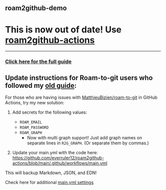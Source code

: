 ## roam2github-demo

# This is now out of date! Use [roam2github-actions](https://github.com/everruler12/roam2github-actions)

---

### [Click here for the full guide](https://www.notion.so/Roam2Github-Backup-Guide-650925859a4a42cf940e3fb74f5189f9)

## Update instructions for Roam-to-git users who followed my [old guide](https://eriknewhard.com/blog/backup-roam-in-github):

For those who are having issues with [MatthieuBizien/roam-to-git](https://github.com/MatthieuBizien/roam-to-git/) in GitHub Actions, try my new solution:

1. Add secrets for the following values:

    - `ROAM_EMAIL`
    - `ROAM_PASSWORD`
    - `ROAM_GRAPH`
        - Now with multi graph support! Just add graph names on separate lines in `R2G_GRAPH`. (Or separate them by commas.)
    
2. Update your main.yml with the code here: https://github.com/everruler12/roam2github-actions/blob/main/.github/workflows/main.yml

This will backup Markdown, JSON, and EDN!

Check here for additional [main.yml settings](https://github.com/everruler12/roam2github/blob/main/documentation/Settings%20for%20main.yml.md)

